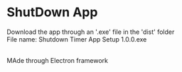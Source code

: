 # ShutDown App

Download the app through an '.exe' file in the 'dist' folder</br>
File name: Shutdown Timer App Setup 1.0.0.exe<br><br>

MAde through Electron framework
